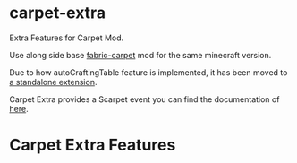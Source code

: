 # carpet-extra
Extra Features for Carpet Mod.

Use along side base [fabric-carpet](https://github.com/gnembon/fabric-carpet) mod for the same minecraft version.

Due to how autoCraftingTable feature is implemented, it has been moved to [a standalone extension](https://github.com/gnembon/carpet-autoCraftingTable).

Carpet Extra provides a Scarpet event you can find the documentation of [here](docs/scarpet/ScarpetEvents.md).

# Carpet Extra Features
